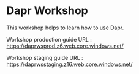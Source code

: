 # Dapr Workshop

This workshop helps to learn how to use Dapr.

Workshop production guide URL : https://daprwsprod.z6.web.core.windows.net/

Workshop staging guide URL : https://daprwsstaging.z16.web.core.windows.net/